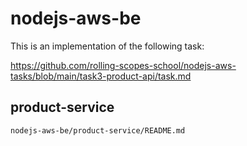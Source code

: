 # nodejs-aws-be

This is an implementation of the following task:

https://github.com/rolling-scopes-school/nodejs-aws-tasks/blob/main/task3-product-api/task.md

## product-service
```
nodejs-aws-be/product-service/README.md
```